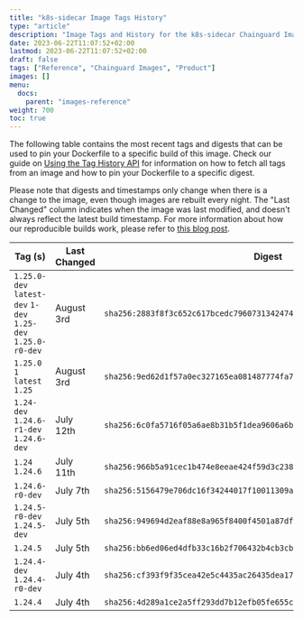 ```yaml
---
title: "k8s-sidecar Image Tags History"
type: "article"
description: "Image Tags and History for the k8s-sidecar Chainguard Image"
date: 2023-06-22T11:07:52+02:00
lastmod: 2023-06-22T11:07:52+02:00
draft: false
tags: ["Reference", "Chainguard Images", "Product"]
images: []
menu:
  docs:
    parent: "images-reference"
weight: 700
toc: true
---
```


The following table contains the most recent tags and digests that can be used to pin your Dockerfile to a specific build of this image. Check our guide on [Using the Tag History API](/chainguard/chainguard-images/using-the-tag-history-api/) for information on how to fetch all tags from an image and how to pin your Dockerfile to a specific digest.

Please note that digests and timestamps only change when there is a change to the image, even though images are rebuilt every night. The "Last Changed" column indicates when the image was last modified, and doesn't always reflect the latest build timestamp. For more information about how our reproducible builds work, please refer to [this blog post](https://www.chainguard.dev/unchained/reproducing-chainguards-reproducible-image-builds).

| Tag (s)                                                       | Last Changed | Digest                                                                    |
|---------------------------------------------------------------|--------------|---------------------------------------------------------------------------|
|  `1.25.0-dev` `latest-dev` `1-dev` `1.25-dev` `1.25.0-r0-dev` | August 3rd   | `sha256:2883f8f3c652c617bcedc79607313424749623d0ad3f4b1aabf8534c6aed1225` |
|  `1.25.0` `1` `latest` `1.25`                                 | August 3rd   | `sha256:9ed62d1f57a0ec327165ea081487774fa709e2e66fbeb48e9f5ed81f594b4207` |
|  `1.24-dev` `1.24.6-r1-dev` `1.24.6-dev`                      | July 12th    | `sha256:6c0fa5716f05a6ae8b31b5f1dea9606a6bed1f1ebb6dff35f9bf0e4498d487c0` |
|  `1.24` `1.24.6`                                              | July 11th    | `sha256:966b5a91cec1b474e8eeae424f59d3c238ad6c8a94e11ca11ebf404bbc0b5ddf` |
|  `1.24.6-r0-dev`                                              | July 7th     | `sha256:5156479e706dc16f34244017f10011309a03abfbf63defdf2cd56c31910fdd9a` |
|  `1.24.5-r0-dev` `1.24.5-dev`                                 | July 5th     | `sha256:949694d2eaf88e8a965f8400f4501a87df5dd19fdfde03f0e47fbc010c9f20df` |
|  `1.24.5`                                                     | July 5th     | `sha256:bb6ed06ed4dfb33c16b2f706432b4cb3cbdde9483a98b6afba8e6574c0ce4470` |
|  `1.24.4-dev` `1.24.4-r0-dev`                                 | July 4th     | `sha256:cf393f9f35cea42e5c4435ac26435dea17fbbb3634b63b009079f91b8de77f96` |
|  `1.24.4`                                                     | July 4th     | `sha256:4d289a1ce2a5ff293dd7b12efb05fe655cbae1618a436b964ca7914141e747ac` |
